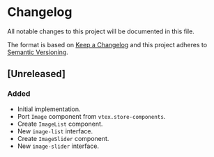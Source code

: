 # Changelog

All notable changes to this project will be documented in this file.

The format is based on [Keep a Changelog](http://keepachangelog.com/en/1.0.0/)
and this project adheres to [Semantic Versioning](http://semver.org/spec/v2.0.0.html).

## [Unreleased]
### Added
- Initial implementation.
- Port `Image` component from `vtex.store-components`.
- Create `ImageList` component.
- New `image-list` interface.
- Create `ImageSlider` component.
- New `image-slider` interface.
